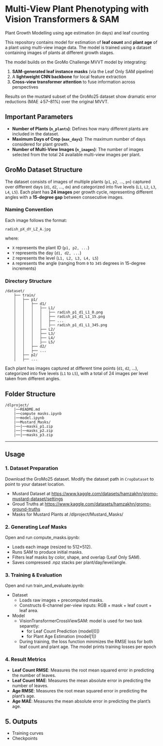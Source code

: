 # Multi-View Plant Phenotyping with Vision Transformers & SAM
Plant Growth Modelling using age estimation (in days) and leaf counting

This repository contains model for estimation of **leaf count** and **plant age** of a plant using multi-view image data. The model is trained using a dataset containing images of plants at different growth stages.

The model builds on the GroMo Challenge MVVT model by integrating:

1. **SAM-generated leaf instance masks** (via the Leaf Only SAM pipeline)  
2. A **lightweight CNN backbone** for local feature extraction  
3. **Cross‐view transformer attention** to fuse information across perspectives  

Results on the mustard subset of the GroMo25 dataset show dramatic error reductions (MAE ↓57–81%) over the original MVVT.

## Important Parameters
- **Number of Plants (`n_plants`)**: Defines how many different plants are included in the dataset.
- **Maximum Days of Crop (`max_days`)**: The maximum number of days considered for plant growth.
- **Number of Multi-View Images (`n_images`)**: The number of images selected from the total 24 available multi-view images per plant.

## GroMo Dataset Structure
The dataset consists of images of multiple plants (`p1`, `p2`, ..., `pn`) captured over different days (`d1`, `d2`, ..., `dm`) and categorized into five levels (`L1`, `L2`, `L3`, `L4`, `L5`). Each plant has **24 images** per growth cycle, representing different angles with a **15-degree gap** between consecutive images.

### Naming Convention
Each image follows the format:
```
radish_pX_dY_LZ_A.jpg
```
where:
- `X` represents the plant ID (`p1, p2, ...`)
- `Y` represents the day (`d1, d2, ...`)
- `Z` represents the level (`L1, L2, L3, L4, L5`)
- `A` represents the angle (ranging from `0` to `345` degrees in 15-degree increments)

### Directory Structure
```
/dataset/
    ├── train/
    │   ├── p1/
    │   │   ├── d1/
    │   │   │   ├── L1/
    │   │   │   │   ├── radish_p1_d1_L1_0.png
    │   │   │   │   ├── radish_p1_d1_L1_15.png
    │   │   │   │   ├── ...
    │   │   │   │   ├── radish_p1_d1_L1_345.png
    │   │   │   ├── L2/
    │   │   │   ├── L3/
    │   │   │   ├── L4/
    │   │   │   ├── L5/
    │   │   ├── d2/
    │   │   ├── ...
    │   ├── p2/
    │   ├── ...

```
Each plant has images captured at different time points (`d1`, `d2`, ...), categorized into five levels (`L1` to `L5`), with a total of 24 images per level taken from different angles.



## Folder Structure
```
/dlproject/
    |──README.md
    |──compute masks.ipynb
    |──model.ipynb
    |──Mustard_Masks/
    |──|──masks_p1.zip
    |──|──masks_p2.zip
    |──|──masks_p3.zip
```
---

## Usage

### 1. Dataset Preparation
Download the GroMo25 dataset. Modify the dataset path in `CropDataset` to point to your dataset location.
 * Mustard Dataset at https://www.kaggle.com/datasets/hamzakhn/gromo-mustard-dataset/settings
 * Groud Truths at https://www.kaggle.com/datasets/hamzakhn/gromo-ground-truths
 * Masks for Mustard Plants at /dlproject/Mustard_Masks/

### 2. Generating Leaf Masks
Open and run compute_masks.ipynb:
* Loads each image (resized to 512×512).
* Runs SAM to produce initial masks.
* Filters leaf masks by color, shape, and overlap (Leaf Only SAM).
* Saves compressed .npz stacks per plant/day/level/angle.


### 3. Training & Evaluation
Open and run train_and_evaluate.ipynb:
* Dataset
    * Loads raw images + precomputed masks.
    * Constructs 6-channel per-view inputs: RGB + mask + leaf count + leaf area.
* Model
    * VisionTransformerCrossViewSAM: model is used for two task separetly:
        * for Leaf Count Prediction (model[0])
        * for Plant Age Estimation (model[1])
    * During training, the loss function minimizes the RMSE loss for both leaf count and plant age. The model prints training losses per epoch

### 4. Result Metrics
- **Leaf Count RMSE**: Measures the root mean squared error in predicting the number of leaves.
-  **Leaf Count MAE**: Measures the mean absolute error in predicting the number of leaves.
- **Age RMSE**: Measures the root mean squared error  in predicting the plant’s age.
- **Age MAE**: Measures the mean absolute error in predicting the plant’s age.

## 5. Outputs
* Training curves 
* Checkpoints